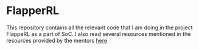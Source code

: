 # FlapperRL

This repository contains all the relevant code that I am doing in the project FlappeRL as a part of SoC. I also read several resources mentioned in the resources provided by the mentors [here](https://thundering-leech-b51.notion.site/SoC-FlappeRL-4a1957f999a44834a9dbd0fab282e3f1)
